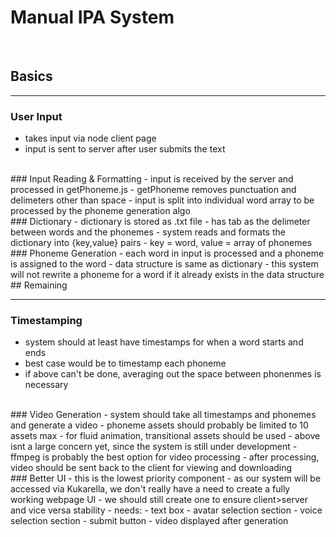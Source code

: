 # Manual IPA System
<br>

## Basics
<hr>

### User Input
- takes input via node client page
- input is sent to server after user submits the text
<br>
### Input Reading & Formatting
- input is received by the server and processed in getPhoneme.js
- getPhoneme removes punctuation and delimeters other than space
- input is split into individual word array to be processed by the phoneme generation algo
<br>
### Dictionary
- dictionary is stored as .txt file
- has tab as the delimeter between words and the phonemes
- system reads and formats the dictionary into {key,value} pairs
- key = word, value = array of phonemes
<br>
### Phoneme Generation
- each word in input is processed and a phoneme is assigned to the word
- data structure is same as dictionary
- this system will not rewrite a phoneme for a word if it already exists in the data structure
<br>
## Remaining
<hr>

### Timestamping
- system should at least have timestamps for when a word starts and ends
- best case would be to timestamp each phoneme
- if above can't be done, averaging out the space between phonenmes is necessary
<br>
### Video Generation
- system should take all timestamps and phonemes and generate a video
- phoneme assets should probably be limited to 10 assets max
- for fluid animation, transitional assets should be used
- above isnt a large concern yet, since the system is still under development
- ffmpeg is probably the best option for video processing
- after processing, video should be sent back to the client for viewing and downloading 
<br>
### Better UI
- this is the lowest priority component
- as our system will be accessed via Kukarella, we don't really have a need to create a fully working webpage UI
- we should still create one to ensure client>server and vice versa stability
- needs:
 - text box
 - avatar selection section
 - voice selection section
 - submit button
 - video displayed after generation
